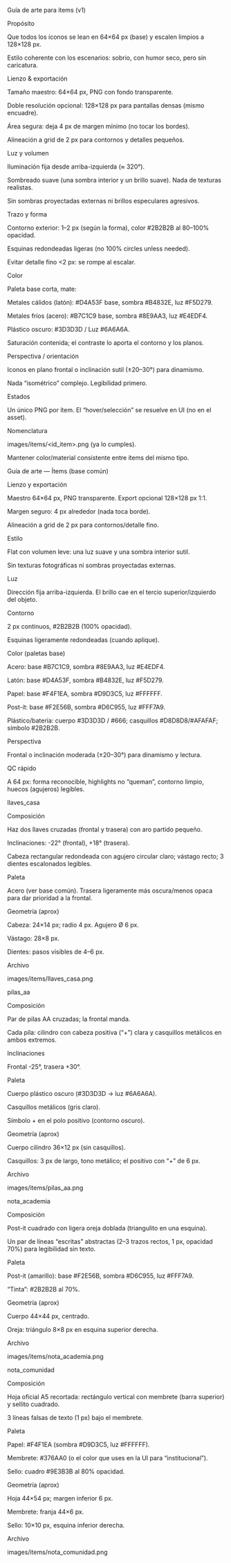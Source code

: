 Guía de arte para ítems (v1)

Propósito

Que todos los íconos se lean en 64×64 px (base) y escalen limpios a 128×128 px.

Estilo coherente con los escenarios: sobrio, con humor seco, pero sin caricatura.

Lienzo & exportación

Tamaño maestro: 64×64 px, PNG con fondo transparente.

Doble resolución opcional: 128×128 px para pantallas densas (mismo encuadre).

Área segura: deja 4 px de margen mínimo (no tocar los bordes).

Alineación a grid de 2 px para contornos y detalles pequeños.

Luz y volumen

Iluminación fija desde arriba-izquierda (≈ 320°).

Sombreado suave (una sombra interior y un brillo suave). Nada de texturas realistas.

Sin sombras proyectadas externas ni brillos especulares agresivos.

Trazo y forma

Contorno exterior: 1–2 px (según la forma), color #2B2B2B al 80–100% opacidad.

Esquinas redondeadas ligeras (no 100% circles unless needed).

Evitar detalle fino <2 px: se rompe al escalar.

Color

Paleta base corta, mate:

Metales cálidos (latón): #D4A53F base, sombra #B4832E, luz #F5D279.

Metales fríos (acero): #B7C1C9 base, sombra #8E9AA3, luz #E4EDF4.

Plástico oscuro: #3D3D3D / Luz #6A6A6A.

Saturación contenida; el contraste lo aporta el contorno y los planos.

Perspectiva / orientación

Iconos en plano frontal o inclinación sutil (±20–30°) para dinamismo.

Nada “isométrico” complejo. Legibilidad primero.

Estados

Un único PNG por ítem. El “hover/selección” se resuelve en UI (no en el asset).

Nomenclatura

images/items/<id_item>.png (ya lo cumples).

Mantener color/material consistente entre ítems del mismo tipo.

Guía de arte — Ítems (base común)

Lienzo y exportación

Maestro 64×64 px, PNG transparente. Export opcional 128×128 px 1:1.

Margen seguro: 4 px alrededor (nada toca borde).

Alineación a grid de 2 px para contornos/detalle fino.

Estilo

Flat con volumen leve: una luz suave y una sombra interior sutil.

Sin texturas fotográficas ni sombras proyectadas externas.

Luz

Dirección fija arriba-izquierda. El brillo cae en el tercio superior/izquierdo del objeto.

Contorno

2 px continuos, #2B2B2B (100% opacidad).

Esquinas ligeramente redondeadas (cuando aplique).

Color (paletas base)

Acero: base #B7C1C9, sombra #8E9AA3, luz #E4EDF4.

Latón: base #D4A53F, sombra #B4832E, luz #F5D279.

Papel: base #F4F1EA, sombra #D9D3C5, luz #FFFFFF.

Post-it: base #F2E56B, sombra #D6C955, luz #FFF7A9.

Plástico/batería: cuerpo #3D3D3D / #666; casquillos #D8D8D8/#AFAFAF; símbolo #2B2B2B.

Perspectiva

Frontal o inclinación moderada (±20–30°) para dinamismo y lectura.

QC rápido

A 64 px: forma reconocible, highlights no “queman”, contorno limpio, huecos (agujeros) legibles.

llaves_casa

Composición

Haz dos llaves cruzadas (frontal y trasera) con aro partido pequeño.

Inclinaciones: -22° (frontal), +18° (trasera).

Cabeza rectangular redondeada con agujero circular claro; vástago recto; 3 dientes escalonados legibles.

Paleta

Acero (ver base común). Trasera ligeramente más oscura/menos opaca para dar prioridad a la frontal.

Geometría (aprox)

Cabeza: 24×14 px; radio 4 px. Agujero Ø 6 px.

Vástago: 28×8 px.

Dientes: pasos visibles de 4–6 px.

Archivo

images/items/llaves_casa.png

pilas_aa

Composición

Par de pilas AA cruzadas; la frontal manda.

Cada pila: cilindro con cabeza positiva (“+”) clara y casquillos metálicos en ambos extremos.

Inclinaciones

Frontal -25°, trasera +30°.

Paleta

Cuerpo plástico oscuro (#3D3D3D → luz #6A6A6A).

Casquillos metálicos (gris claro).

Símbolo + en el polo positivo (contorno oscuro).

Geometría (aprox)

Cuerpo cilindro 36×12 px (sin casquillos).

Casquillos: 3 px de largo, tono metálico; el positivo con “+” de 6 px.

Archivo

images/items/pilas_aa.png

nota_academia

Composición

Post-it cuadrado con ligera oreja doblada (triangulito en una esquina).

Un par de líneas “escritas” abstractas (2–3 trazos rectos, 1 px, opacidad 70%) para legibilidad sin texto.

Paleta

Post-it (amarillo): base #F2E56B, sombra #D6C955, luz #FFF7A9.

“Tinta”: #2B2B2B al 70%.

Geometría (aprox)

Cuerpo 44×44 px, centrado.

Oreja: triángulo 8×8 px en esquina superior derecha.

Archivo

images/items/nota_academia.png

nota_comunidad

Composición

Hoja oficial A5 recortada: rectángulo vertical con membrete (barra superior) y sellito cuadrado.

3 líneas falsas de texto (1 px) bajo el membrete.

Paleta

Papel: #F4F1EA (sombra #D9D3C5, luz #FFFFFF).

Membrete: #376AA0 (o el color que uses en la UI para “institucional”).

Sello: cuadro #9E3B3B al 80% opacidad.

Geometría (aprox)

Hoja 44×54 px; margen inferior 6 px.

Membrete: franja 44×6 px.

Sello: 10×10 px, esquina inferior derecha.

Archivo

images/items/nota_comunidad.png